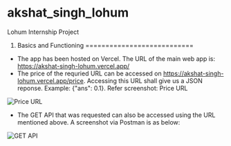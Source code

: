# akshat_singh_lohum
Lohum Internship Project

1. Basics and Functioning
===========================

- The app has been hosted on Vercel. The URL of the main web app is: https://akshat-singh-lohum.vercel.app/
- The price of the requried URL can be accessed on https://akshat-singh-lohum.vercel.app/price. Accessing this URL shall give us a JSON reponse. Example: {"ans": 0.1}. Refer screenshot: Price URL 

![Price URL](https://github.com/bitsgoan/akshat_singh_lohum/assets/25197103/55075afc-01b9-4030-9f03-8a885eb2ebe9)

- The GET API that was requested can also be accessed using the URL mentioned above. A screenshot via Postman is as below:

![GET API](https://github.com/bitsgoan/akshat_singh_lohum/assets/25197103/a4a3eaeb-e879-4ede-a56c-41b4de24c035)

